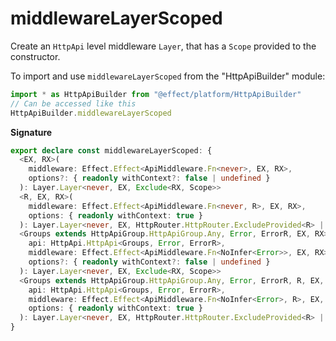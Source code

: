 # middlewareLayerScoped

Create an `HttpApi` level middleware `Layer`, that has a `Scope` provided to
the constructor.

To import and use `middlewareLayerScoped` from the "HttpApiBuilder" module:

```ts
import * as HttpApiBuilder from "@effect/platform/HttpApiBuilder"
// Can be accessed like this
HttpApiBuilder.middlewareLayerScoped
```

**Signature**

```ts
export declare const middlewareLayerScoped: {
  <EX, RX>(
    middleware: Effect.Effect<ApiMiddleware.Fn<never>, EX, RX>,
    options?: { readonly withContext?: false | undefined }
  ): Layer.Layer<never, EX, Exclude<RX, Scope>>
  <R, EX, RX>(
    middleware: Effect.Effect<ApiMiddleware.Fn<never, R>, EX, RX>,
    options: { readonly withContext: true }
  ): Layer.Layer<never, EX, HttpRouter.HttpRouter.ExcludeProvided<R> | Exclude<RX, Scope>>
  <Groups extends HttpApiGroup.HttpApiGroup.Any, Error, ErrorR, EX, RX>(
    api: HttpApi.HttpApi<Groups, Error, ErrorR>,
    middleware: Effect.Effect<ApiMiddleware.Fn<NoInfer<Error>>, EX, RX>,
    options?: { readonly withContext?: false | undefined }
  ): Layer.Layer<never, EX, Exclude<RX, Scope>>
  <Groups extends HttpApiGroup.HttpApiGroup.Any, Error, ErrorR, R, EX, RX>(
    api: HttpApi.HttpApi<Groups, Error, ErrorR>,
    middleware: Effect.Effect<ApiMiddleware.Fn<NoInfer<Error>, R>, EX, RX>,
    options: { readonly withContext: true }
  ): Layer.Layer<never, EX, HttpRouter.HttpRouter.ExcludeProvided<R> | Exclude<RX, Scope>>
}
```

